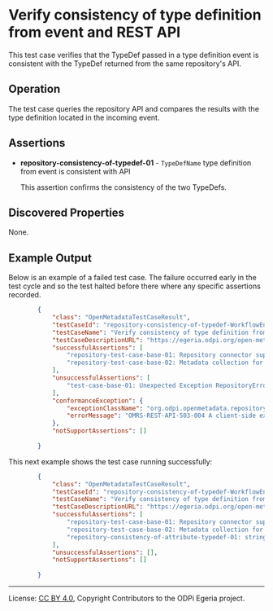 <!-- SPDX-License-Identifier: CC-BY-4.0 -->
<!-- Copyright Contributors to the ODPi Egeria project. -->

# Verify consistency of type definition from event and REST API

This test case verifies that the TypeDef passed
in a type definition event is consistent with the TypeDef
returned from the same repository's API.

## Operation

The test case queries the repository API and compares the results
with the type definition located in the incoming event.

## Assertions

* **repository-consistency-of-typedef-01** - `TypeDefName` type definition from event is consistent with API

  This assertion confirms the consistency of the two TypeDefs.
  
## Discovered Properties

None.

## Example Output

Below is an example of a failed test case.  The failure occurred early in the
test cycle and so the test halted before there where any specific assertions
recorded.

```json
        {
            "class": "OpenMetadataTestCaseResult",
            "testCaseId": "repository-consistency-of-typedef-WorkflowEngine-221",
            "testCaseName": "Verify consistency of type definition from event and REST API",
            "testCaseDescriptionURL": "https://egeria.odpi.org/open-metadata-conformance-suite/docs/repository-workbench/test-cases/repository-consistency-of-typedef-test-case.md",
            "successfulAssertions": [
                "repository-test-case-base-01: Repository connector supplied to conformance suite.",
                "repository-test-case-base-02: Metadata collection for repository connector supplied to conformance suite."
            ],
            "unsuccessfulAssertions": [
                "test-case-base-01: Unexpected Exception RepositoryErrorException"
            ],
            "conformanceException": {
                "exceptionClassName": "org.odpi.openmetadata.repositoryservices.ffdc.exception.RepositoryErrorException",
                "errorMessage": "OMRS-REST-API-503-004 A client-side exception was received from API call getTypeDefByGUID to repository REST-connected Repository https://localhost:9443/servers/cocoMDS1.  The error message was 500 null"
            },
            "notSupportAssertions": []
        
        }
```

This next example shows the test case running successfully:

```json
        {
            "class": "OpenMetadataTestCaseResult",
            "testCaseId": "repository-consistency-of-typedef-WorkflowEngine-221",
            "testCaseName": "Verify consistency of type definition from event and REST API",
            "testCaseDescriptionURL": "https://egeria.odpi.org/open-metadata-conformance-suite/docs/repository-workbench/test-cases/repository-consistency-of-typedef-test-case.md",
            "successfulAssertions": [
                "repository-test-case-base-01: Repository connector supplied to conformance suite.",
                "repository-test-case-base-02: Metadata collection for repository connector supplied to conformance suite.",
                "repository-consistency-of-attribute-typedef-01: string  attribute type definition from event is consistent with API."
            ],
            "unsuccessfulAssertions": [],
            "notSupportAssertions": []
        
        }
```


----
License: [CC BY 4.0](https://creativecommons.org/licenses/by/4.0/),
Copyright Contributors to the ODPi Egeria project.